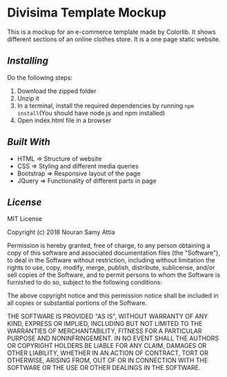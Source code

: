 # Divisima Template Mockup
This is a mockup for an e-commerce template made by Colorlib. It shows different sections of an online clothes store. It is a one page static website.

## _Installing_
Do the following steps:
1. Download the zipped folder
2. Unzip it
3. In a terminal, install the required dependencies by running `npm install`(You should have node.js and npm installed)
4. Open index.html file in a browser

## _Built With_
- HTML => Structure of website
- CSS => Styling and different media queries
- Bootstrap => Responsive layout of the page
- JQuery => Functionality of different parts in page

## _License_
MIT License

Copyright (c) 2018 Nouran Samy Attia

Permission is hereby granted, free of charge, to any person obtaining a copy of this software and associated documentation files (the "Software"), to deal in the Software without restriction, including without limitation the rights to use, copy, modify, merge, publish, distribute, sublicense, and/or sell copies of the Software, and to permit persons to whom the Software is furnished to do so, subject to the following conditions:

The above copyright notice and this permission notice shall be included in all copies or substantial portions of the Software.

THE SOFTWARE IS PROVIDED "AS IS", WITHOUT WARRANTY OF ANY KIND, EXPRESS OR IMPLIED, INCLUDING BUT NOT LIMITED TO THE WARRANTIES OF MERCHANTABILITY, FITNESS FOR A PARTICULAR PURPOSE AND NONINFRINGEMENT. IN NO EVENT SHALL THE AUTHORS OR COPYRIGHT HOLDERS BE LIABLE FOR ANY CLAIM, DAMAGES OR OTHER LIABILITY, WHETHER IN AN ACTION OF CONTRACT, TORT OR OTHERWISE, ARISING FROM, OUT OF OR IN CONNECTION WITH THE SOFTWARE OR THE USE OR OTHER DEALINGS IN THE SOFTWARE.